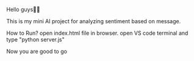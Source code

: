 Hello guys👋👋

This is my mini AI project for analyzing sentiment based on message.

How to Run?
open index.html file in browser.
open VS code terminal and type "python server.js"

Now you are good to go
